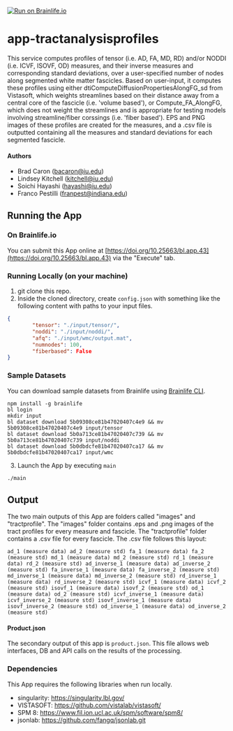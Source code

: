 [![Run on Brainlife.io](https://img.shields.io/badge/Brainlife-bl.app.1-blue.svg)](https://doi.org/10.25663/bl.app.43)

# app-tractanalysisprofiles
This service computes profiles of tensor (i.e. AD, FA, MD, RD) and/or NODDI (i.e. ICVF, ISOVF, OD) measures, and their inverse measures and corresponding standard deviations, over a user-specified number of nodes along segmented white matter fascicles. Based on user-input, it computes these profiles using either dtiComputeDiffusionPropertiesAlongFG_sd from Vistasoft, which weights streamlines based on their distance away from a central core of the fascicle (i.e. 'volume based'), or Compute_FA_AlongFG, which does not weight the streamlines and is appropriate for testing models involving streamline/fiber corssings (i.e. 'fiber based'). EPS and PNG images of these profiles are created for the measures, and a .csv file is outputted containing all the measures and standard deviations for each segmented fascicle.

#### Authors
- Brad Caron (bacaron@iu.edu)
- Lindsey Kitchell (kitchell@iu.edu)
- Soichi Hayashi (hayashi@iu.edu)
- Franco Pestilli (franpest@indiana.edu)

## Running the App 

### On Brainlife.io

You can submit this App online at [https://doi.org/10.25663/bl.app.43](https://doi.org/10.25663/bl.app.43) via the "Execute" tab.

### Running Locally (on your machine)

1. git clone this repo.
2. Inside the cloned directory, create `config.json` with something like the following content with paths to your input files.

```json
{
        "tensor": "./input/tensor/",
      	"noddi": "./input/noddi/",
        "afq": "./input/wmc/output.mat",
        "numnodes": 100,
        "fiberbased": False
}
```

### Sample Datasets

You can download sample datasets from Brainlife using [Brainlife CLI](https://github.com/brain-life/cli).

```
npm install -g brainlife
bl login
mkdir input
bl dataset download 5b09308ce81b47020407c4e9 && mv 5b09308ce81b47020407c4e9 input/tensor
bl dataset download 5b0a713ce81b47020407c739 && mv 5b0a713ce81b47020407c739 input/noddi
bl dataset download 5b0dbdcfe81b47020407ca17 && mv 5b0dbdcfe81b47020407ca17 input/wmc

```


3. Launch the App by executing `main`

```bash
./main
```

## Output

The two main outputs of this App are folders called "images" and "tractprofile". The "images" folder contains .eps and .png images of the tract profiles for every measure and fascicle. The "tractprofile" folder contains a .csv file for every fascicle. The .csv file follows this layout:

```
ad_1 (measure data) ad_2 (measure std) fa_1 (measure data) fa_2 (measure std) md_1 (measure data) md_2 (measure std) rd_1 (measure data) rd_2 (measure std) ad_inverse_1 (measure data) ad_inverse_2 (measure std) fa_inverse_1 (measure data) fa_inverse_2 (measure std) md_inverse_1 (measure data) md_inverse_2 (measure std) rd_inverse_1 (measure data) rd_inverse_2 (measure std) icvf_1 (measure data) icvf_2 (measure std) isovf_1 (measure data) isovf_2 (measure std) od_1 (measure data) od_2 (measure std) icvf_inverse_1 (measure data) icvf_inverse_2 (measure std) isovf_inverse_1 (measure data) isovf_inverse_2 (measure std) od_inverse_1 (measure data) od_inverse_2 (measure std)
```

#### Product.json
The secondary output of this app is `product.json`. This file allows web interfaces, DB and API calls on the results of the processing. 

### Dependencies

This App requires the following libraries when run locally.

  - singularity: https://singularity.lbl.gov/
  - VISTASOFT: https://github.com/vistalab/vistasoft/
  - SPM 8: https://www.fil.ion.ucl.ac.uk/spm/software/spm8/
  - jsonlab: https://github.com/fangq/jsonlab.git
